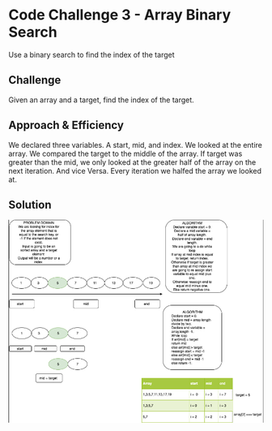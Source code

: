 # Code Challenge 3 - Array Binary Search

<!-- Short summary or background information -->

Use a binary search to find the index of the target

## Challenge

<!-- Description of the challenge -->

Given an array and a target, find the index of the target.

## Approach & Efficiency

<!-- What approach did you take? Why? What is the Big O space/time for this approach? -->

We declared three variables. A start, mid, and index. We looked at the entire array. We compared the target to the middle of the array. If target was greater than the mid, we only looked at the greater half of the array on the next iteration. And vice Versa. Every iteration we halfed the array we looked at.

## Solution

<!-- Embedded whiteboard image -->

![WhiteBoard](../../assets/arrayBinarySearch.png)
